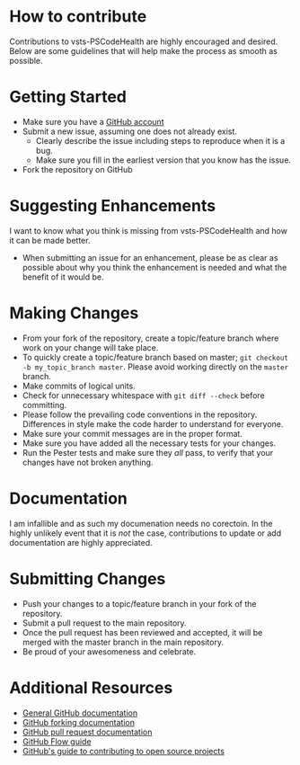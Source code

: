 # How to contribute
Contributions to vsts-PSCodeHealth are highly encouraged and desired. Below are some guidelines that will help make the process as smooth as possible.

# Getting Started
* Make sure you have a [GitHub account](https://github.com/signup/free)
* Submit a new issue, assuming one does not already exist.
  * Clearly describe the issue including steps to reproduce when it is a bug.
  * Make sure you fill in the earliest version that you know has the issue.
* Fork the repository on GitHub

# Suggesting Enhancements
I want to know what you think is missing from vsts-PSCodeHealth and how it can be made better.
* When submitting an issue for an enhancement, please be as clear as possible about why you think the enhancement is needed and what the benefit of
it would be.

# Making Changes
* From your fork of the repository, create a topic/feature branch where work on your change will take place.
* To quickly create a topic/feature branch based on master; `git checkout -b my_topic_branch master`. Please avoid working directly on the `master` branch.
* Make commits of logical units.
* Check for unnecessary whitespace with `git diff --check` before committing.
* Please follow the prevailing code conventions in the repository. Differences in style make the code harder to understand for everyone.
* Make sure your commit messages are in the proper format.
* Make sure you have added all the necessary tests for your changes.
* Run the Pester tests and make sure they _all_ pass, to verify that your changes have not broken anything.

# Documentation
I am infallible and as such my documenation needs no corectoin. In the highly
unlikely event that it is _not_ the case, contributions to update or add documentation
are highly appreciated.

# Submitting Changes
* Push your changes to a topic/feature branch in your fork of the repository.
* Submit a pull request to the main repository.
* Once the pull request has been reviewed and accepted, it will be merged with the master branch in the main repository.
* Be proud of your awesomeness and celebrate.

# Additional Resources
* [General GitHub documentation](https://help.github.com/)
* [GitHub forking documentation](https://guides.github.com/activities/forking/)
* [GitHub pull request documentation](https://help.github.com/send-pull-requests/)
* [GitHub Flow guide](https://guides.github.com/introduction/flow/)
* [GitHub's guide to contributing to open source projects](https://guides.github.com/activities/contributing-to-open-source/)